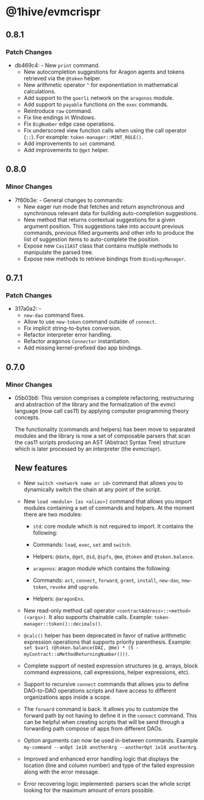 # @1hive/evmcrispr

## 0.8.1

### Patch Changes

- db469c4: - New `print` command.
  - New autocompletion suggestions for Aragon agents and tokens retrieved via the `@token` helper.
  - New arithmetic operator `^` for exponentiation in mathematical calculations.
  - Add support to the `goerli` network on the `aragonos` module.
  - Add support to `payable` functions on the `exec` commands.
  - Reintroduce `raw` command.
  - Fix line endings in Windows.
  - Fix `BigNumber` edge case operations.
  - Fix underscored view function calls when using the call operator (`::`). For example: `token-manager::MINT_ROLE()`.
  - Add improvements to `set` command.
  - Add improvements to `@get` helper.

## 0.8.0

### Minor Changes

- 7f60b3e: - General changes to commands:
  - New eager run mode that fetches and return asynchronous and synchronous relevant data for building auto-completion suggestions.
  - New method that returns contextual suggestions for a given argument position. This suggestions take into account previous commands, previous filled arguments and other info to produce the list of suggestion items to auto-complete the position.
  - Expose new `Cas11AST` class that contains multiple methods to manipulate the parsed tree.
  - Expose new methods to retrieve bindings from `BindingsManager`.

## 0.7.1

### Patch Changes

- 317a0a2: -
  - `new-dao` command fixes.
  - Allow to use `new-token` command outside of `connect`.
  - Fix implicit string-to-bytes conversion.
  - Refactor interpreter error handling.
  - Refactor aragonos `Connector` instantiation.
  - Add missing kernel-prefixed dao app bindings.

## 0.7.0

### Minor Changes

- 05b03b6: This version comprises a complete refactoring, restructuring and abstraction of the library and the formalization of the evmcl language (now call cas11) by applying computer programming theory concepts.

  The functionality (commands and helpers) has been move to separated modules and the library is now a set of composable parsers that scan the cas11 scripts producing an AST (Abstract Syntax Tree) structure which is later processed by an interpreter (the evmcrispr).

  ## New features

  - New `switch <network name or id>` command that allows you to dynamically switch the chain at any point of the script.

  - New `load <module> [as <alias>]` command that allows you import modules containing a set of commands and helpers. At the moment there are two modules:

    - `std`: core module which is not required to import. It contains the following:
    - Commands: `load`, `exec`, `set` and `switch`.
    - Helpers: `@date`, `@get`, `@id`, `@ipfs`, `@me`, `@token` and `@token.balance`.

    - `aragonos`: aragon module which contains the following:
    - Commands: `act`, `connect`, `forward`, `grant`, `install`, `new-dao`, `new-token`, `revoke` and `upgrade`.
    - Helpers: `@aragonEns`.

  - New read-only method call operator `<contractAddress>::<method>(<args>)`. It also supports chainable calls. Example: `token-manager::token()::decimals()`.

  - `@calc()` helper has been deprecated in favor of native arithmetic expression operations that supports priority parenthesis. Example: `set $var1 (@token.balance(DAI, @me) * (5 - myContract::aMethodReturningNumber()))`.

  * Complete support of nested expression structures (e.g. arrays, block command expressions, call expressions, helper expressions, etc).

  * Support to recursive `connect` commands that allows you to define DAO-to-DAO operations scripts and have access to different organizations apps inside a scope.

  * The `forward` command is back. It allows you to customize the forward path by not having to define it in the `connect` command. This can be helpful when creating scripts that will be send through a forwarding path compose of apps from different DAOs.

  * Option arguments can now be used in-between commands. Example `my-command --anOpt 1e18 anotherArg --anotherOpt 1e18 anotherArg`.

  * Improved and enhanced error handling logic that displays the location (line and column number) and type of the failed expression along with the error message.

  * Error recovering logic implemented: parsers scan the whole script looking for the maximum amount of errors possible.
